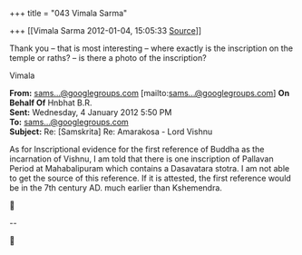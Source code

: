 +++
title = "043 Vimala Sarma"

+++
[[Vimala Sarma	2012-01-04, 15:05:33 [Source](https://groups.google.com/g/samskrita/c/LK1DSKjM9Zs)]]



Thank you – that is most interesting – where exactly is the inscription on the temple or raths? – is there a photo of the inscription?

Vimala





**From:** [sams...@googlegroups.com]() \[mailto:[sams...@googlegroups.com]()\] **On Behalf Of** Hnbhat B.R.  
**Sent:** Wednesday, 4 January 2012 5:50 PM  
**To:** [sams...@googlegroups.com]()  
**Subject:** Re: \[Samskrita\] Re: Amarakosa - Lord Vishnu



As for Inscriptional evidence for the first reference of Buddha as the incarnation of Vishnu, I am told that there is one inscription of Pallavan Period at Mahabalipuram which contains a Dasavatara stotra. I am not able to get the source of this reference. If it is attested, the first reference would be in the 7th century AD. much earlier than Kshemendra.



--  



